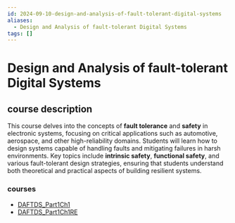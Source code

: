 ```yaml
---
id: 2024-09-10-design-and-analysis-of-fault-tolerant-digital-systems
aliases:
  - Design and Analysis of fault-tolerant Digital Systems
tags: []
---
```


# Design and Analysis of fault-tolerant Digital Systems

## course description

This course delves into the concepts of **fault tolerance** and **safety** in electronic systems, focusing on critical applications such as automotive, aerospace, and other high-reliability domains. Students will learn how to design systems capable of handling faults and mitigating failures in harsh environments. Key topics include **intrinsic safety**, **functional safety**, and various fault-tolerant design strategies, ensuring that students understand both theoretical and practical aspects of building resilient systems.

### courses

- [DAFTDS_Part1Ch1](2024-09-10-daftds_part1ch1.md)
- [DAFTDS_Part1Ch1RE](2024-09-24-daftds_part1ch1re.md)
